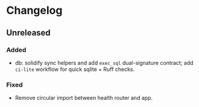 # Changelog

## Unreleased

### Added

- db: solidify sync helpers and add `exec_sql` dual-signature contract; add `ci-lite` workflow for quick sqlite + Ruff checks.

### Fixed

- Remove circular import between health router and app.
